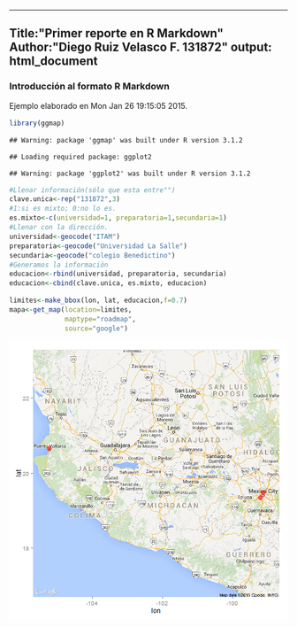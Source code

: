 ----
Title:"Primer reporte en R Markdown"
Author:"Diego Ruiz Velasco F. 131872"
output: html_document
-------

### Introducción al formato R Markdown

Ejemplo elaborado en Mon Jan 26 19:15:05 2015.


```r
library(ggmap)
```

```
## Warning: package 'ggmap' was built under R version 3.1.2
```

```
## Loading required package: ggplot2
```

```
## Warning: package 'ggplot2' was built under R version 3.1.2
```


```r
#Llenar información(sólo que esta entre"")
clave.unica<-rep("131872",3)
#1:si es mixto; 0:no lo es.
es.mixto<-c(universidad=1, preparatoria=1,secundaria=1)
#Llenar con la dirección.
universidad<-geocode("ITAM")
preparatoria<-geocode("Universidad La Salle")
secundaria<-geocode("colegio Benedictino")
#Generamos la información
educacion<-rbind(universidad, preparatoria, secundaria)
educacion<-cbind(clave.unica, es.mixto, educacion)
```


```r
limites<-make_bbox(lon, lat, educacion,f=0.7)
mapa<-get_map(location=limites,
              maptype="roadmap",
              source="google")
```

![plot of chunk GraficaLocalizaciones](figure/GraficaLocalizaciones-1.png) 

